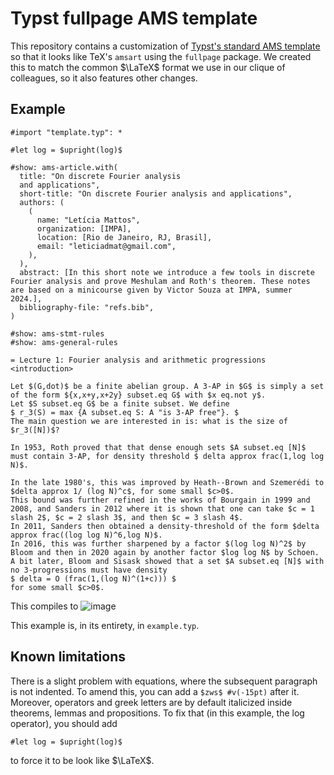 # Typst fullpage AMS template
This repository contains a customization of [Typst's standard AMS template](https://github.com/typst/templates/blob/2b629bdc1eb0edb91375b5b873725290d3bba0d7/ams/template.typ) so that it looks like TeX's `amsart` using the `fullpage` package.
We created this to match the common $\LaTeX$ format we use in our clique of colleagues, so it also features other changes.

## Example
```typst
#import "template.typ": *

#let log = $upright(log)$

#show: ams-article.with(
  title: "On discrete Fourier analysis 
  and applications",
  short-title: "On discrete Fourier analysis and applications",
  authors: (
    (
      name: "Letícia Mattos",
      organization: [IMPA],
      location: [Rio de Janeiro, RJ, Brasil],
      email: "leticiadmat@gmail.com",
    ),
  ),
  abstract: [In this short note we introduce a few tools in discrete Fourier analysis and prove Meshulam and Roth's theorem. These notes are based on a minicourse given by Victor Souza at IMPA, summer 2024.],
  bibliography-file: "refs.bib",
)

#show: ams-stmt-rules
#show: ams-general-rules

= Lecture 1: Fourier analysis and arithmetic progressions
<introduction>

Let $(G,dot)$ be a finite abelian group. A 3-AP in $G$ is simply a set of the form ${x,x+y,x+2y} subset.eq G$ with $x eq.not y$.
Let $S subset.eq G$ be a finite subset. We define
$ r_3(S) = max {A subset.eq S: A "is 3-AP free"}. $
The main question we are interested in is: what is the size of $r_3([N])$?

In 1953, Roth proved that that dense enough sets $A subset.eq [N]$ must contain 3-AP, for density threshold $ delta approx frac(1,log log N)$. 

In the late 1980's, this was improved by Heath--Brown and Szemerédi to $delta approx 1/ (log N)^c$, for some small $c>0$. 
This bound was further refined in the works of Bourgain in 1999 and 2008, and Sanders in 2012 where it is shown that one can take $c = 1 slash 2$, $c = 2 slash 3$, and then $c = 3 slash 4$. 
In 2011, Sanders then obtained a density-threshold of the form $delta approx frac((log log N)^6,log N)$.
In 2016, this was further sharpened by a factor $(log log N)^2$ by Bloom and then in 2020 again by another factor $log log N$ by Schoen.
A bit later, Bloom and Sisask showed that a set $A subset.eq [N]$ with no 3-progressions must have density
$ delta = O (frac(1,(log N)^(1+c))) $ 
for some small $c>0$.
```

This compiles to
![image](https://github.com/gdahia/typst-ams-fullpage-template/assets/13017652/c6f05743-02b2-41e6-ba89-100df8922407)

This example is, in its entirety, in `example.typ`.

## Known limitations

There is a slight problem with equations, where the subsequent paragraph is not indented.
To amend this, you can add a `$zws$ #v(-15pt)` after it.
Moreover, operators and greek letters are by default italicized inside theorems, lemmas and propositions.
To fix that (in this example, the $\log$ operator), you should add
```typst
#let log = $upright(log)$
```
to force it to be look like $\LaTeX$.
